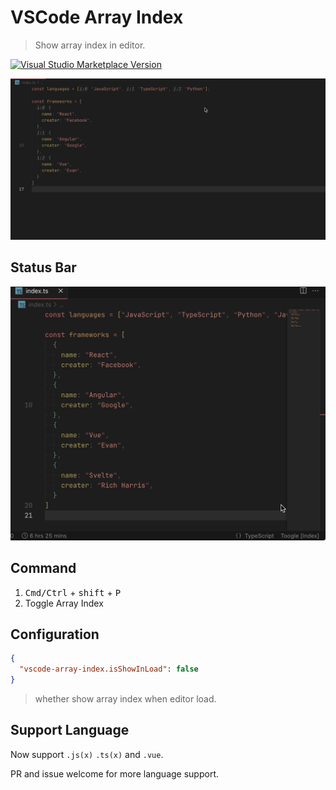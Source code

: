 # VSCode Array Index

> Show array index in editor.

<a href="https://marketplace.visualstudio.com/items?itemName=yuyinws.vscode-array-index" target="__blank"><img src="https://img.shields.io/visual-studio-marketplace/v/yuyinws.vscode-array-index.svg?color=eee&amp;label=VS%20Code%20Marketplace&logo=visual-studio-code" alt="Visual Studio Marketplace Version" /></a>

![](./res/show.gif)

## Status Bar

![](./res/statusbar.gif)

## Command

1. <kbd>Cmd/Ctrl</kbd> + <kbd>shift</kbd> + <kbd>P</kbd>
2. Toggle Array Index

## Configuration

```json
{
  "vscode-array-index.isShowInLoad": false
}
```

> whether show array index when editor load.


## Support Language

Now support `.js(x)` `.ts(x)` and `.vue`. 

PR and issue welcome for more language support.
